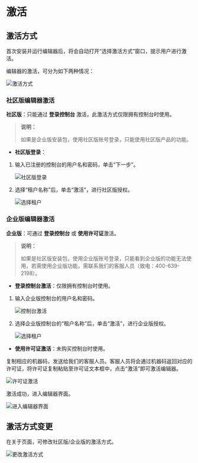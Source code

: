 # 激活

## 激活方式

首次安装并运行编辑器后，将会自动打开“选择激活方式”窗口，提示用户进行激活。

编辑器的激活，可分为如下两种情况：

![激活方式](https://docimages.blob.core.chinacloudapi.cn/images/Studio/Activateway20210528.png)

### 社区版编辑器激活

**社区版**：只能通过 **登录控制台** 激活，此激活方式仅限拥有控制台时使用。

> **说明：**
>
> 如果是企业版安装包，使用社区版账号登录，只能使用社区版产品的功能。

- **社区版登录**：

1. 输入已注册的控制台的用户名和密码，单击“下一步”。

    ![社区版登录](https://docimages.blob.core.chinacloudapi.cn/images/Studio/communityversionlogin20210528.png)

2. 选择“租户名称”后，单击“激活”，进行社区版授权。

    ![选择租户](https://docimages.blob.core.chinacloudapi.cn/images/Studio/selectthetenant20210528.png)

### 企业版编辑器激活

**企业版**：可通过 **登录控制台** 或 **使用许可证**激活。

> **说明：**
>
> 如果是社区版安装包，使用企业版账号登录，只能看到企业版的功能无法使用，若需使用企业版功能，需联系我们的客服人员（致电：400-639-2198）。

- **登录控制台激活**：仅限拥有控制台时使用。

1. 输入企业版控制台的用户名和密码。

    ![控制台激活](https://docimages.blob.core.chinacloudapi.cn/images/Studio/consoleactivate20210528.png)

2. 选择企业版控制台的“租户名称”后，单击“激活”，进行企业版授权。

    ![选择租户](https://docimages.blob.core.chinacloudapi.cn/images/Studio/consoleselecttelant20210528.png)

- **使用许可证激活**：未购买控制台时使用。

复制相应的机器码，发送给我们的客服人员。客服人员将会通过机器码返回对应的许可证，将许可证复制粘贴至许可证文本框中，点击“激活”即可激活编辑器。

![许可证激活](https://docimages.blob.core.chinacloudapi.cn/images/Studio/licenseactivate20210528.png)

激活成功，进入编辑器界面。

![进入编辑器界面](https://docimages.blob.core.chinacloudapi.cn/images/Studio/studioui20210528.png)

## 激活方式变更

在关于页面，可修改社区版/企业版的激活方式。

![更改激活方式](https://docimages.blob.core.chinacloudapi.cn/images/Studio/updateactivity20201214.png)
